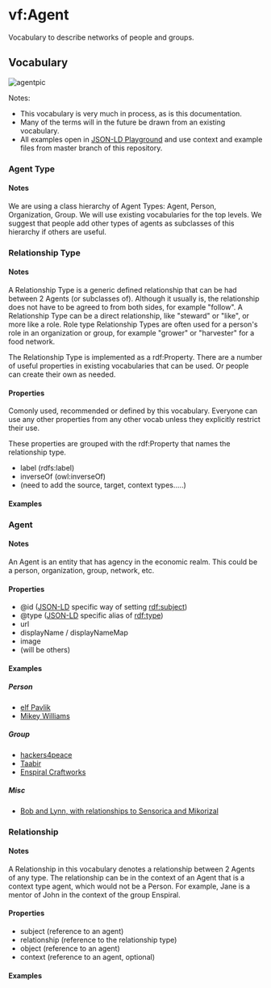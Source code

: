 # vf:Agent

Vocabulary to describe networks of people and groups.

## Vocabulary

![agentpic](https://raw.githubusercontent.com/valueflows/agent/master/assets/agent.png)

Notes: 
* This vocabulary is very much in process, as is this documentation. 
* Many of the terms will in the future be drawn from an existing vocabulary.
* All examples open in [JSON-LD Playground](http://json-ld.org/playground)
and use context and example files from master branch of this repository.

### Agent Type

#### Notes

We are using a class hierarchy of Agent Types: Agent, Person, Organization, Group.  We will use existing vocabularies for the top levels.  We suggest that people add other types of agents as subclasses of this hierarchy if others are useful.

### Relationship Type

#### Notes

A Relationship Type is a generic defined relationship that can be had between 2 Agents (or subclasses of). Although it usually is, the relationship does not have to be agreed to from both sides, for example "follow".   A Relationship Type can be a direct relationship, like "steward" or "like", or more like a role.  Role type Relationship Types are often used for a person's role in an organization or group, for example "grower" or "harvester" for a food network.

The Relationship Type is implemented as a rdf:Property.  There are a number of useful properties in existing vocabularies that can be used.  Or people can create their own as needed.

#### Properties

Comonly used, recommended or defined by this vocabulary. Everyone can use any other properties from any other vocab unless they explicitly restrict their use.

These properties are grouped with the rdf:Property that names the relationship type.

* label (rdfs:label)
* inverseOf (owl:inverseOf)
* (need to add the source, target, context types.....)

#### Examples

### Agent

#### Notes

An Agent is an entity that has agency in the economic realm.  This could be a person, organization, group, network, etc.  

#### Properties

* @id ([JSON-LD](http://www.w3.org/TR/json-ld/) specific way of setting [rdf:subject](http://www.w3.org/TR/rdf-schema/#ch_subject))
* @type ([JSON-LD](http://www.w3.org/TR/json-ld/) specific alias of [rdf:type](http://www.w3.org/TR/rdf-schema/#ch_type))
* url 
* displayName / displayNameMap
* image
* (will be others)

#### Examples

##### Person

* [elf Pavlik](http://json-ld.org/playground/#startTab=tab-compacted&json-ld=https%3A%2F%2Frawgit.com%2Fvalueflows%2Fagent%2Fmaster%2Fexamples%2Felf-pavlik.jsonld&context=https%3A%2F%2Frawgit.com%2Fvalueflows%2Fagent%2Fmaster%2Fexamples%2Felf-pavlik.jsonld)
* [Mikey Williams](http://json-ld.org/playground/#startTab=tab-compacted&json-ld=https%3A%2F%2Frawgit.com%2Fvalueflows%2Fagent%2Fmaster%2Fexamples%2Fmikey.jsonld&context=https%3A%2F%2Frawgit.com%2Fvalueflows%2Fagent%2Fmaster%2Fexamples%2Fmikey.jsonld)

##### Group

* [hackers4peace](http://json-ld.org/playground/#startTab=tab-compacted&json-ld=https%3A%2F%2Frawgit.com%2Fvalueflows%2Fagent%2Fmaster%2Fexamples%2Fhackers4peace.jsonld&context=https%3A%2F%2Frawgit.com%2Fvalueflows%2Fagent%2Fmaster%2Fexamples%2Fhackers4peace.jsonld)
* [Taabir](http://json-ld.org/playground/#startTab=tab-compacted&json-ld=https%3A%2F%2Frawgit.com%2Fvalueflows%2Fagent%2Fmaster%2Fexamples%2Ftaabir.jsonld&context=https%3A%2F%2Frawgit.com%2Fvalueflows%2Fagent%2Fmaster%2Fexamples%2Ftaabir.jsonld)
* [Enspiral Craftworks](http://json-ld.org/playground/#startTab=tab-compacted&json-ld=https%3A%2F%2Frawgit.com%2Fvalueflows%2Fagent%2Fmaster%2Fexamples%2Fcraftworks.jsonld&context=https%3A%2F%2Frawgit.com%2Fvalueflows%2Fagent%2Fmaster%2Fexamples%2Fcraftworks.jsonld)

##### Misc
* [Bob and Lynn, with relationships to Sensorica and Mikorizal](http://json-ld.org/playground/#startTab=tab-compacted&json-ld=https%3A%2F%2Frawgit.com%2Fvalueflows%2Fagent%2Fmaster%2Fexamples%2Fbobandlynn.jsonld&context=https%3A%2F%2Frawgit.com%2Fvalueflows%2Fagent%2Fmaster%2Fexamples%2Fbobandlynn.jsonld)

### Relationship

#### Notes

A Relationship in this vocabulary denotes a relationship between 2 Agents of any type.  The relationship can be in the context of an Agent that is a context type agent, which would not be a Person.  For example, Jane is a mentor of John in the context of the group Enspiral.

#### Properties

* subject (reference to an agent)
* relationship (reference to the relationship type)
* object (reference to an agent)
* context (reference to an agent, optional)

#### Examples
